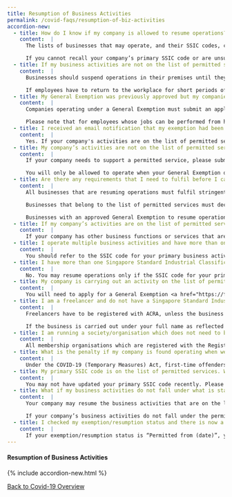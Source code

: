 ```yaml
---
title: Resumption of Business Activities
permalink: /covid-faqs/resumption-of-biz-activities
accordion-new:
  - title: How do I know if my company is allowed to resume operations?
    content:  |
      The lists of businesses that may operate, and their SSIC codes, can be found <a href="/images/covid/Permittedserviceslist2.pdf" target="_blank">here</a>. Businesses on these lists do not need to apply to Ministry of Trade and Industry (MTI) for exemption before resuming operations. They are required to log in to GoBusiness and submit the number of on-site workers they have, within two weeks of the date of resumption of operations.

      If you cannot recall your company’s primary SSIC code or are unsure of what your business activity is classified as, you can log in to <a href="https://www.bizfile.gov.sg/" target="_blank">BizFile+</a> with your CorpPass to retrieve your primary SSIC code. You can then look for it on the list of permitted services.
  - title: If my business activities are not on the list of permitted services, can I apply for an exemption to resume business activities?
    content:  |
      Businesses should suspend operations in their premises until they are approved by Ministry of Trade and Industry (MTI) to continue operations or their business activity gets added to the list of permitted services here.

      If employees have to return to the workplace for short periods of time (ie: less than a day), employers are required to apply to MTI for a time-limited exemption here. If employers need to maintain a skeletal workforce at the workplace for longer periods, they need to apply for a general exemption <a href="https://form.gov.sg/#!/5ed05c2cde28b7001163f2f2" target="_blank">here</a>.
  - title: My General Exemption was previously approved but my companies’ activities are not on the   permitted services list. Will I be able to continue operations? Can our employees who are currently working from home return to the workplace?
    content:  |
      Companies operating under a General Exemption must submit an application on GoBusiness for more employees to return to the workplace.

      Please note that for employees whose jobs can be performed from home, employers must ensure that they continue to do so for at least half their working time, measured over a reasonable period of time not exceeding four weeks. In addition, no more than half of employees who are able to work from home are allowed to be at the workplace at any point in time.
  - title: I received an email notification that my exemption had been rescinded, but my company falls under the list of permitted services. Will I be able to resume operations?
    content:  |
      Yes. If your company's activities are on the list of permitted services, you will be allowed to resume operations. If your company has other business functions or services that are not on the list of permitted services, these business functions or services must remain suspended until further notice.
  - title: My company’s activities are not on the list of permitted services, but we support a permitted service that is listed. Can I appeal?
    content:  |
      If your company needs to support a permitted service, please submit an application for a General Exemption or a Time-Limited Exemption on GoBusiness <a href="https://form.gov.sg/#!/5ed05c2cde28b7001163f2f2" target="_blank">here</a>.

      You will only be allowed to operate when your General Exemption or Time-Limited Exemption is approved.
  - title: Are there any requirements that I need to fulfil before I can resume operations?
    content:  |
      All businesses that are resuming operations must fulfil stringent safe management measures, as well as comply with any sector-specific requirements relevant to their business, before resuming operations. Please read about these requirements <a href="/safemanagement/general/">here</a>.

      Businesses that belong to the list of permitted services must declare the number of workers who are working onsite using GoBusiness **within 2 weeks of the date of resumption of operations**.

      Businesses with an approved General Exemption to resume operations must declare the number of workers who are working onsite **within 2 days of resuming operations**.    
  - title: If my company’s activities are on the list of permitted services, will I be able to resume all my business functions?
    content:  |    
      If your company has other business functions or services that are not on the list of permitted services, these business functions or services must remain suspended until further notice.
  - title: I operate multiple business activities and have more than one Singapore Standard Industrial Classification (SSIC) code tagged to my business. Which code should I refer to?
    content:  |
      You should refer to the SSIC code for your primary business activity and see if it's on the list of permitted services that can resume operations <a href="/permittedlist/">here</a>.
  - title: I have more than one Singapore Standard Industrial Classification (SSIC) code tagged to my business. If my primary activity is not on the list of permitted services, but my secondary activity is, will I still be allowed to resume operations?
    content:  |
      No. You may resume operations only if the SSIC code for your primary business activity is on the list of permitted services that can resume operations. However, if you intend to only carry out the secondary activity and not the primary activity, you may apply for a General Exemption <a href="https://form.gov.sg/#!/5ed05c2cde28b7001163f2f2" target="_blank">here</a>.
  - title: My company is carrying out an activity on the list of permitted services. However, my SSIC code does not match the listed code on the website. Will I still be allowed to resume operations?
    content:  |
      You will need to apply for a General Exemption <a href="https://form.gov.sg/#!/5ed05c2cde28b7001163f2f2" target="_blank">here</a> and receive approval before resuming operations.   
  - title: I am a freelancer and do not have a Singapore Standard Industrial Classification (SSIC) code. How do I know if I can resume service?
    content:  |
      Freelancers have to be registered with ACRA, unless the business is carried out under your full name as reflected in your NRIC.

      If the business is carried out under your full name as reflected in your NRIC, you can include a description of your business and search for the corresponding SSIC code on BizFile+ <a href="https://www.bizfile.gov.sg/ngbbizfileinternet/faces/oracle/webcenter/portalapp/pages/BizfileHomepage.jspx" target="_blank">here</a>. Once you have retrieved your SSIC code, please check if it's on the list of permitted services that can resume operations <a href="https://form.gov.sg/#!/5ed05c2cde28b7001163f2f2" target="_blank">here</a>.
  - title: I am running a society/organisation which does not need to be registered with ACRA. Can we resume our activities?
    content:  |
      All membership organisations which are registered with the Registry of Societies are allowed to resume their onsite activities, provided they follow safe management measures and any sector-specific requirements relevant to their activities. Please read about these requirements <a href="/safemanagement/general/" target="_blank">here</a>.
  - title: What is the penalty if my company is found operating when we are not allowed to do so?
    content:  |
      Under the COVID-19 (Temporary Measures) Act, first-time offenders found operating will face a fine of up to $10,000, imprisonment of up to six months, or both. Subsequent offences may face a fine of up to $20,000, imprisonment of up to twelve months, or both.
  - title: My primary SSIC code is on the list of permitted services. Why is my business resumption status not reflected as “Permitted”?
    content:  |
      You may not have updated your primary SSIC code recently. Please write in to <a href = "mailto: Covid_GoBusiness@mti.gov.sg">Covid_GoBusiness@mti.gov.sg</a> for assistance.
  - title: What if my business activities do not fall under what is stated as permitted services for the SSIC code of my company’s primary business activity?
    content:  |
      Your company may resume the business activities that are on the list of permitted services.

      If your company’s business activities do not fall under the permitted services for the SSIC code of your company’s primary business activity, you will need to apply for a General Exemption and these activities must remain suspended until further notice.
  - title: I checked my exemption/resumption status and there is now a "Period" specified next to my "Permitted" status. What does this mean?
    content:  |     
      If your exemption/resumption status is “Permitted from (date)”, you will only be allowed to resume operations from the specified date. If your exemption/resumption status is “Permitted”, you are allowed to continue your operations immediately.
---
```


#### Resumption of Business Activities
{% include accordion-new.html %}

[Back to Covid-19 Overview](/covid/)
